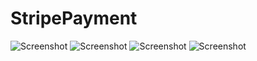 # StripePayment

![Screenshot](screenshot.png)
![Screenshot](screenshot.png)
![Screenshot](screenshot.png)
![Screenshot](screenshot.png)
